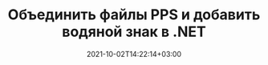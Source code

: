 ---
############################# Static ############################
layout: "autogen-gist"
date: 2021-10-02T14:22:14+03:00
draft: false
path: "ru/total/net/merger/pps/"
other_out_formats: "PDF DOC DOCX DOCM DOT DOTM DOTX RTF TXT XLS XLSB XLSM XLSX XLT XLTM XLTX XLAM CSV TSV PPT PPTX PPS PPSX VDX VSDM VSDX VSSM VSSX VSTM VSTX VSX VTX ONE HTML MHT MHTML ODP ODS ODT OTP OTT EPUB ERR PS TEX XPS"
ad_headline: "Объединение и разделение файлов PPS | С#"
ad_description: "Эффективно объединяйте, разделяйте, перемещайте, удаляйте, меняйте местами, поворачивайте и извлекайте страницы файлов PPS в .NET"

############################# Head ############################
head_title: "Слияние и разделение файлов PPS в C# .NET и добавление водяных знаков"
head_description: "Библиотека объединения документов C# .NET для объединения нескольких файлов PPS в один или разделения одного файла PPS на несколько файлов. Также перемещайте, удаляйте, поворачивайте, меняйте местами и извлекайте страницы из документов."

############################# Header ############################
title: "Объединить файлы PPS и добавить водяной знак в .NET"
description: "API слияния документов C# .NET для объединения нескольких файлов PPS в один файл путем объединения выбранного количества страниц или диапазона страниц из нескольких исходных документов в один. Выполняйте операции с одним документом, такие как перемещение, удаление, поворот, обмен и извлечение страниц или разделение одного документа PPS на несколько результирующих документов."

############################# SubMenu ############################
submenu:
    enable: false

############################# Content ############################
content:
    enable: true
    block:
    - title_left: "Объединить файлы PPS и добавить водяной знак в C#"
      content_left: |
          Объединяйте файлы PPS в C# .NET и добавляйте текстовые или графические водяные знаки в единый результирующий документ в приложениях .NET (C#, VB.NET, ASP.NET и .NET Core).

          -   Создать **Merger** с входным документом
          -   Вызовите метод **Join** экземпляра класса **Merger** и передайте второй путь к исходному документу.
          -   Вызовите метод **Save** экземпляра класса **Merger**, чтобы сохранить объединенный документ.
          -   Iсоздать **Watermarker** с объединенным документом, созданным выше
          -   Create the **TextWatermark** object & set watermark properties
          -   Добавить водяной знак и сохранить документ с водяным знаком
          
      title_right: "Инструкции по загрузке и установке API"
      content_right: |
          Пространства имен `GroupDocs.Merger` и `GroupDocs.Watermark` необходимы для выполнения операций слияния отдельных и нескольких документов в PDF, Microsoft Office, HTML, OpenDocument и многих других форматах документов. Изучите другие [API .NET для документов Office](https://products.conholdate.com/ru/total/net/), предлагаемые Conholdate.Total.
          
          Получите соответствующие файлы сборки из [загрузок](https://downloads.conholdate.com/total/net) или загрузите весь пакет из [Nuget](https://www.nuget.org/packages/Conholdate.Total/), чтобы добавить Conholdate.Total прямо в вашу рабочую область.
          
      gisthash: "b0bd7c35dc5a889a10fb5b032952710a"
      gistfile: "join-multiple-pdf-documents-into-one-and-add-text-watermark.cs"

    - title_left: "Разделить файл PPS и добавить водяные знаки в .NET"
      content_left: |
          Разделите один документ PPS на несколько независимых документов и вставьте изображения или текстовые водяные знаки в каждый из разделенных файлов с помощью C# .NET.

          -   Создать **Watermarker** с разделенным документом
          -   Создайте экземпляр шрифта водяного знака, создайте объект **TextWatermark** и установите свойства водяного знака
          -   Добавить водяной знак и сохранить документ с водяным знаком
          -   Установите выходной путь, по которому файлы будут сохранены после разделения
          -   Создать экземпляр объекта **SplitOptions** с путем к разделяемому файлу и количеству страниц, которые необходимо разделить.
          -   Создайте объект **Merger** с входным документом и разделите его с помощью **SplitOptions**
        
      title_right: "Операции по изменению одного документа"
      content_right: |
          Выполняйте многофункциональные функции работы с документами в различных форматах документов, таких как Word, электронные таблицы Excel, презентации, RTF, PDF, Visio, HTML, OneNote, XPS и многих других, добавив всего несколько строк кода C#.

          Основные операции с одним документом включают перемещение страниц в документе в новое положение, удаление одной страницы или коллекции или выбранных страниц, перестановку позиций страниц, извлечение определенных страниц из документа, изменение ориентации страницы в книжной или альбомной ориентации и поворот. страницы исходного документа под углом 90, 180 или 270 градусов.
          
      gisthash: "d6abb787afd61e25cc82008968907d83"
      gistfile: "add-watermark-to-a-single-document-and-split-the-document-to-multiple-documents.cs"

    - title_left: "Как объединить Word, Excel, PPTX в PDF?"
      content_left: |
          Программное объединение нескольких типов документов, таких как **Word** (DOC/DOCX), **Excel** (XLS/XLSX) и **PowerPoint** (PPT/PPTX), в один компактный PDF-файл на C# .NET Приложения, сохраняющие тот же текст, форматирование и структуру макета в результирующем документе.

          -   Создание экземпляра **Merger** с входным PDF-документом
          -   Вызвать метод **Join** экземпляра класса **Merger** и передать пути к документам один за другим.
          -   Вызовите метод **Save**, чтобы объединить все документы в один файл PDF.
        
      title_right: "Представление изображения страниц документа"
      content_right: |
          Объединяйте все популярные форматы файлов документов и создавайте графическое представление объединенных страниц документов в форматах **PNG**, **JPG** или **BMP**. Вы можете легко просмотреть весь документ в целом или отобразить некоторые определенные страницы на основе номеров страниц или диапазонов страниц.

          Присоединяйтесь к популярным форматам файлов документов в различных операционных системах, таких как Windows, Linux или macOS, при использовании таких платформ, как Windows Azure, Mono и Xamarin.
          
      gisthash: "a00735d92095357e41ebffd51ac75abb"
      gistfile: "merge-word-excel-powerpoint-documents-into-one-pdf-file.cs"

############################# About Formats ############################
about_formats:
    enable: false
############################# More Formats ############################
more_formats:
    enable: true
    auto: false
    other_out_formats: PDF DOC DOCX DOCM DOT DOTM DOTX RTF TXT XLS XLSB XLSM XLSX XLT XLTM XLTX XLAM CSV TSV PPT PPTX PPS PPSX VDX VSDM VSDX VSSM VSSX VSTM VSTX VSX VTX ONE HTML MHT MHTML ODP ODS ODT OTP OTT EPUB ERR PS TEX XPS
############################# Back to top ###############################
back_to_top:
  enable: true
---
